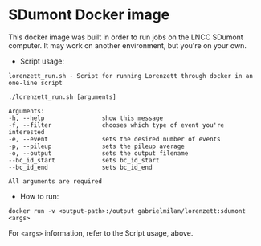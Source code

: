 # SDumont Docker image

This docker image was built in order to run jobs on the LNCC SDumont computer.
It may work on another environment, but you're on your own.

* Script usage:
```
lorenzett_run.sh - Script for running Lorenzett through docker in an one-line script
 
./lorenzett_run.sh [arguments]
 
Arguments:
-h, --help                show this message
-f, --filter              chooses which type of event you're interested
-e, --event               sets the desired number of events
-p, --pileup              sets the pileup average
-o, --output              sets the output filename
--bc_id_start             sets bc_id_start
--bc_id_end               sets bc_id_end
 
All arguments are required
```

* How to run:

```
docker run -v <output-path>:/output gabrielmilan/lorenzett:sdumont <args>
```

For `<args>` information, refer to the Script usage, above.
